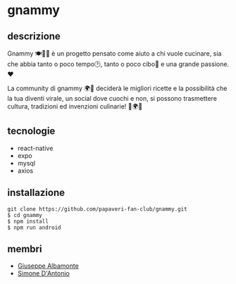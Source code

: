 # gnammy
## descrizione
Gnammy 🍽️👨‍🍳 è un progetto pensato come aiuto a chi vuole cucinare, sia che abbia tanto o poco tempo🕑,
tanto o poco cibo🍅 e una grande passione.❤️ 

La community di gnammy 🌍👥 deciderà le migliori ricette e la possibilità che la tua diventi virale, un social dove cuochi e non, si possono trasmettere cultura, tradizioni ed invenzioni culinarie! 🌟🌍💡

## tecnologie
* react-native
* expo
* mysql
* axios

## installazione
```
git clone https://github.com/papaveri-fan-club/gnammy.git
$ cd gnammy
$ npm install
$ npm run android
```

## membri
* [Giuseppe Albamonte](https://github.com/6Bello)
* [Simone D'Antonio](https://github.com/simoodantonio)
